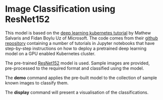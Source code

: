 Image Classification using ResNet152
====================================

This model is based on the [deep learning kubernetes
tutorial](https://blogs.technet.microsoft.com/machinelearning/2018/04/19/deploying-deep-learning-models-on-kubernetes-with-gpus/)
by Mathew Salvaris and Fidan Boylu Uz of Microsoft. The code comes
from their [github
repository](https://github.com/Microsoft/AKSDeploymentTutorial)
containing a number of tutorials in Jupyter notebooks that have
step-by-step instructions on how to deploy a pretrained deep learning
model on a GPU enabled Kubernetes cluster.

The pre-trained
[ResNet152](https://www.tensorflow.org/hub/modules/google/imagenet/resnet_v1_152/classification/1)
model is used. Sample images are provided, pre-processed to the
required format and classified using the model.

The **demo** command applies the pre-built model to the collection of
sample known images to classify them.

The **display** command will present a visualisation of the
classifications.
